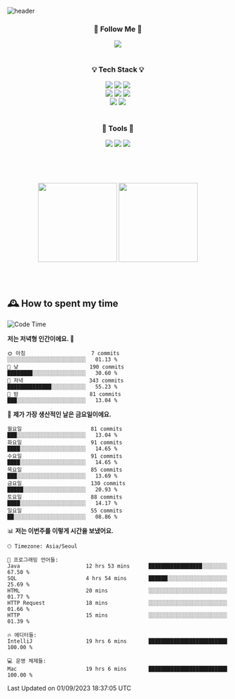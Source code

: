 ![header](https://capsule-render.vercel.app/api?type=waving&color=0:FFE29F,50:FFA99F,100:FF719A&height=300&fontAlignY=40&section=header&text=sung%20eun&fontSize=80&fontColor=FFFFFF)

<div align="center">
	<h3>🐹  Follow Me  🐹</h3>
	<a href="https://velog.io/@saeun05" target="_blank"><img src="https://img.shields.io/badge/Velog-20C997?style=flat&logo=velog&logoColor=white"/></a><br><br>
	<h3>💡  Tech Stack  💡</h3>
	<img src="https://img.shields.io/badge/Java-0078D4?style=flat"/>
	<img src="https://img.shields.io/badge/Spring-6DB33F?style=flat&logo=spring&logoColor=white"/>
	<img src="https://img.shields.io/badge/SpringBoot-6DB33F?style=flat&logo=springboot&logoColor=white"/><br>
	<img src="https://img.shields.io/badge/HTML5-E34F26?style=flat&logo=html5&logoColor=white"/>
	<img src="https://img.shields.io/badge/CSS3-1572B6?style=flat&logo=css3&logoColor=white"/>
	<img src="https://img.shields.io/badge/jQuery-0769AD?style=flat&logo=jquery&logoColor=white"/><br>
	<img src="https://img.shields.io/badge/MySQL-4479A1?style=flat&logo=mysql&logoColor=white"/>
	<img src="https://img.shields.io/badge/oracle-F80000?style=flat&logo=oracle&logoColor=white"/><br><br>
	<h3>🔦  Tools  🔦</h3>
	<img src="https://img.shields.io/badge/intelliJ IDEA-000000?style=flat&logo=intellijidea&logoColor=white"/>
	<img src="https://img.shields.io/badge/Notion-F9DC3E?style=flat&logo=notion&logoColor=white"/>
	<img src="https://img.shields.io/badge/Git-F05032?style=flat&logo=git&logoColor=white"/><br><br>
</div>

<br><br>

<div align="center">
  <img style="height:180px" src="https://github-readme-stats.vercel.app/api?username=sungeunn&show_icons=true&theme=omni&locale=kr"/>
  <img style="height:180px" src="https://github-readme-stats.vercel.app/api/top-langs/?username=sungeunn&theme=omni&layout=compact&locale=kr"/>
</div>

<br><br>

## 🕰 How to spent my time
<!--START_SECTION:waka-->
![Code Time](http://img.shields.io/badge/Code%20Time-156%20hrs%2026%20mins-blue)

**저는 저녁형 인간이에요. 🦉** 

```text
🌞 아침                     7 commits           ░░░░░░░░░░░░░░░░░░░░░░░░░   01.13 % 
🌆 낮　                     190 commits         ████████░░░░░░░░░░░░░░░░░   30.60 % 
🌃 저녁                     343 commits         ██████████████░░░░░░░░░░░   55.23 % 
🌙 밤　                     81 commits          ███░░░░░░░░░░░░░░░░░░░░░░   13.04 % 
```
📅 **제가 가장 생산적인 날은 금요일이에요.** 

```text
월요일                      81 commits          ███░░░░░░░░░░░░░░░░░░░░░░   13.04 % 
화요일                      91 commits          ████░░░░░░░░░░░░░░░░░░░░░   14.65 % 
수요일                      91 commits          ████░░░░░░░░░░░░░░░░░░░░░   14.65 % 
목요일                      85 commits          ███░░░░░░░░░░░░░░░░░░░░░░   13.69 % 
금요일                      130 commits         █████░░░░░░░░░░░░░░░░░░░░   20.93 % 
토요일                      88 commits          ████░░░░░░░░░░░░░░░░░░░░░   14.17 % 
일요일                      55 commits          ██░░░░░░░░░░░░░░░░░░░░░░░   08.86 % 
```


📊 **저는 이번주를 이렇게 시간을 보냈어요.** 

```text
🕑︎ Timezone: Asia/Seoul

💬 프로그래밍 언어들: 
Java                     12 hrs 53 mins      █████████████████░░░░░░░░   67.50 % 
SQL                      4 hrs 54 mins       ██████░░░░░░░░░░░░░░░░░░░   25.69 % 
HTML                     20 mins             ░░░░░░░░░░░░░░░░░░░░░░░░░   01.77 % 
HTTP Request             18 mins             ░░░░░░░░░░░░░░░░░░░░░░░░░   01.66 % 
HTTP                     15 mins             ░░░░░░░░░░░░░░░░░░░░░░░░░   01.39 % 

🔥 에디터들: 
IntelliJ                 19 hrs 6 mins       █████████████████████████   100.00 % 

💻 운영 체제들: 
Mac                      19 hrs 6 mins       █████████████████████████   100.00 % 
```


 Last Updated on 01/09/2023 18:37:05 UTC
<!--END_SECTION:waka-->

